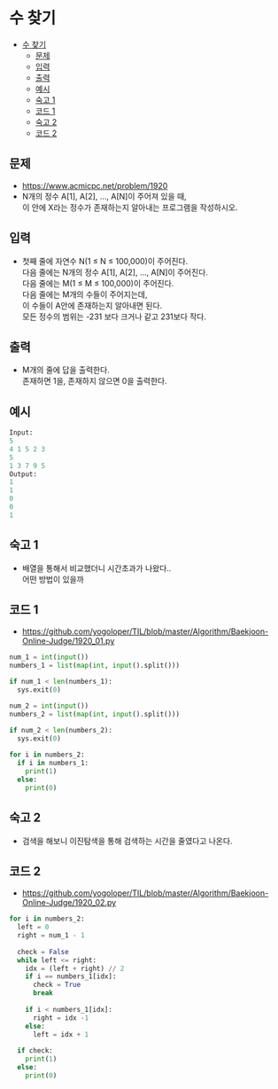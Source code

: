 # 수 찾기

<!-- TOC -->

- [수 찾기](#%EC%88%98-%EC%B0%BE%EA%B8%B0)
  - [문제](#%EB%AC%B8%EC%A0%9C)
  - [입력](#%EC%9E%85%EB%A0%A5)
  - [출력](#%EC%B6%9C%EB%A0%A5)
  - [예시](#%EC%98%88%EC%8B%9C)
  - [숙고 1](#%EC%88%99%EA%B3%A0-1)
  - [코드 1](#%EC%BD%94%EB%93%9C-1)
  - [숙고 2](#%EC%88%99%EA%B3%A0-2)
  - [코드 2](#%EC%BD%94%EB%93%9C-2)

<!-- /TOC -->

## 문제
- https://www.acmicpc.net/problem/1920
- N개의 정수 A[1], A[2], …, A[N]이 주어져 있을 때,  
  이 안에 X라는 정수가 존재하는지 알아내는 프로그램을 작성하시오.

## 입력
- 첫째 줄에 자연수 N(1 ≤ N ≤ 100,000)이 주어진다.  
  다음 줄에는 N개의 정수 A[1], A[2], …, A[N]이 주어진다.  
  다음 줄에는 M(1 ≤ M ≤ 100,000)이 주어진다.  
  다음 줄에는 M개의 수들이 주어지는데,  
  이 수들이 A안에 존재하는지 알아내면 된다.  
  모든 정수의 범위는 -231 보다 크거나 같고 231보다 작다.
## 출력
- M개의 줄에 답을 출력한다.  
  존재하면 1을, 존재하지 않으면 0을 출력한다.
## 예시
``` python
Input:
5
4 1 5 2 3
5
1 3 7 9 5
Output:
1
1
0
0
1
```

## 숙고 1
- 배열을 통해서 비교했더니 시간초과가 나왔다..  
  어떤 방법이 있을까
## 코드 1
- https://github.com/yogoloper/TIL/blob/master/Algorithm/Baekjoon-Online-Judge/1920_01.py  
``` python
num_1 = int(input())
numbers_1 = list(map(int, input().split()))

if num_1 < len(numbers_1):
  sys.exit(0)

num_2 = int(input())
numbers_2 = list(map(int, input().split()))

if num_2 < len(numbers_2):
  sys.exit(0)
  
for i in numbers_2:
  if i in numbers_1:
    print(1)
  else:
    print(0)
```

## 숙고 2
- 검색을 해보니 이진탐색을 통해 검색하는 시간을 줄였다고 나온다.

## 코드 2
- https://github.com/yogoloper/TIL/blob/master/Algorithm/Baekjoon-Online-Judge/1920_02.py  
``` python
for i in numbers_2:
  left = 0
  right = num_1 - 1
  
  check = False 
  while left <= right:
    idx = (left + right) // 2
    if i == numbers_1[idx]:
      check = True
      break
    
    if i < numbers_1[idx]:
      right = idx -1
    else:
      left = idx + 1
      
  if check:
    print(1)
  else:
    print(0)    
```
